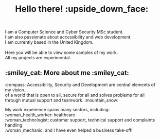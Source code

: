 
<h1 align="center">Hello there! :upside_down_face:</h2>

<br />

<p align="left">I am a Computer Science and Cyber Security MSc student. <br /> I am also passionate about accessibility and web development. <br /> I am currently based in the United Kingdom. <br /> <br />Here you will be able to view some samples of my work. <br /> All my projects are experimental.</p>


<h2 align="left"> :smiley_cat: More about me  :smiley_cat: </h2>
<p align="left">:compass: Accessibility, Security and Development are central elements of my vision... 
<br />
of a world that is open to all, secure for all and solves problems for all through mutual support and teamwork. :mountain_snow: 
</p>
<p align="left">
My work experience spans many sectors, including: 
<br />
:woman_health_worker: healthcare
<br />
:woman_technologist: customer support, technical support and complaints handling
<br />
:woman_mechanic: and I have even helped a business take-off!
</p>




